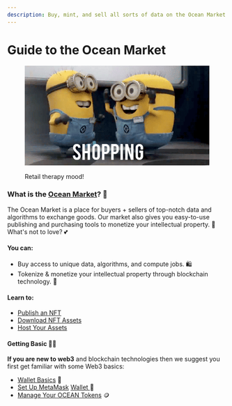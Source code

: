 ```yaml
---
description: Buy, mint, and sell all sorts of data on the Ocean Market
---
```


# Guide to the Ocean Market

<figure><img src="../.gitbook/assets/gif/shopping-minions.gif" alt=""><figcaption><p>Retail therapy mood!</p></figcaption></figure>

### What is the [Ocean Market](https://market.oceanprotocol.com/)? 🛒

The Ocean Market is a place for buyers + sellers of top-notch data and algorithms to exchange goods. Our market also gives you easy-to-use publishing and purchasing tools to monetize your intellectual property. 🤑 What's not to love? 💕

#### **You can:**

* Buy access to unique data, algorithms, and compute jobs. 🛍️
* Tokenize & monetize your intellectual property through blockchain technology. 💪

#### **Learn to:**

* [Publish an NFT](publish-data-nfts.md)
* [Download NFT Assets](buy-data-nfts.md)
* [Host Your Assets](asset-hosting/)

#### Getting Basic 💁‍♀️

**If you are new to web3** and blockchain technologies then we suggest you first get familiar with some Web3 basics:

* [Wallet Basics](../discover/wallets/) 👛
* [Set Up MetaMask](../discover/wallets/metamask-setup.md) [Wallet ](../discover/wallets/metamask-setup.md)🦊
* [Manage Your OCEAN Tokens](../discover/wallets-and-ocean-tokens.md) 🪙
